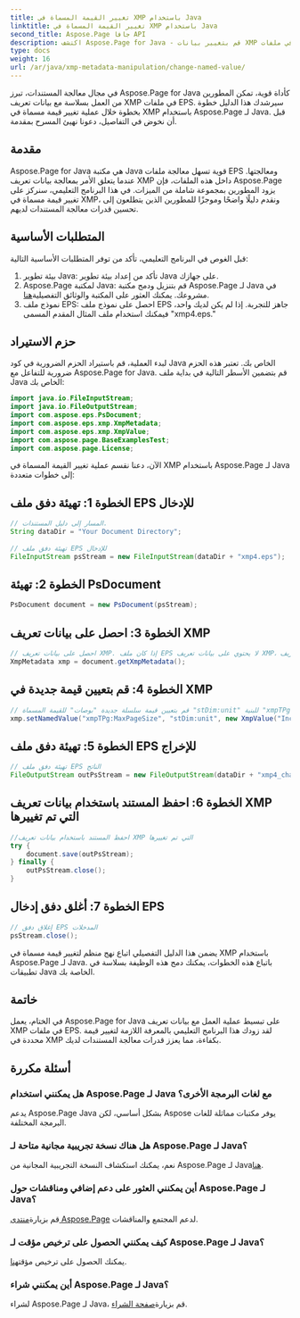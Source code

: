 ```yaml
---
title: تغيير القيمة المسماة في XMP باستخدام Java
linktitle: تغيير القيمة المسماة في XMP باستخدام Java
second_title: Aspose.Page جافا API
description: اكتشف Aspose.Page for Java - قم بتغيير بيانات XMP التعريفية في ملفات EPS بسهولة من خلال دليلنا خطوة بخطوة لمعالجة المستندات بشكل مبسط.
type: docs
weight: 16
url: /ar/java/xmp-metadata-manipulation/change-named-value/
---
```

في مجال معالجة المستندات، تبرز Aspose.Page for Java كأداة قوية، تمكن المطورين من العمل بسلاسة مع بيانات تعريف XMP في ملفات EPS. سيرشدك هذا الدليل خطوة بخطوة خلال عملية تغيير قيمة مسماة في XMP باستخدام Aspose.Page لـ Java. قبل أن نخوض في التفاصيل، دعونا نهيئ المسرح بمقدمة.
## مقدمة
Aspose.Page for Java هي مكتبة Java قوية تسهل معالجة ملفات EPS ومعالجتها. عندما يتعلق الأمر بمعالجة بيانات تعريف XMP داخل هذه الملفات، فإن Aspose.Page يزود المطورين بمجموعة شاملة من الميزات. في هذا البرنامج التعليمي، سنركز على تغيير قيمة مسماة في XMP، ونقدم دليلًا واضحًا وموجزًا للمطورين الذين يتطلعون إلى تحسين قدرات معالجة المستندات لديهم.
## المتطلبات الأساسية
قبل الغوص في البرنامج التعليمي، تأكد من توفر المتطلبات الأساسية التالية:
1. بيئة تطوير Java: تأكد من إعداد بيئة تطوير Java على جهازك.
2.  Aspose.Page لمكتبة Java: قم بتنزيل ودمج مكتبة Aspose.Page لـ Java في مشروعك. يمكنك العثور على المكتبة والوثائق التفصيلية[هنا](https://reference.aspose.com/page/java/).
3. نموذج ملف EPS: احصل على نموذج ملف EPS جاهز للتجربة. إذا لم يكن لديك واحد، فيمكنك استخدام ملف المثال المقدم المسمى "xmp4.eps."
## حزم الاستيراد
لبدء العملية، قم باستيراد الحزم الضرورية في كود Java الخاص بك. تعتبر هذه الحزم ضرورية للتفاعل مع Aspose.Page for Java. قم بتضمين الأسطر التالية في بداية ملف Java الخاص بك:
```java
import java.io.FileInputStream;
import java.io.FileOutputStream;
import com.aspose.eps.PsDocument;
import com.aspose.eps.xmp.XmpMetadata;
import com.aspose.eps.xmp.XmpValue;
import com.aspose.page.BaseExamplesTest;
import com.aspose.page.License;
```
الآن، دعنا نقسم عملية تغيير القيمة المسماة في XMP باستخدام Aspose.Page لـ Java إلى خطوات متعددة:
## الخطوة 1: تهيئة دفق ملف EPS للإدخال
```java
// المسار إلى دليل المستندات.
String dataDir = "Your Document Directory";
        
// تهيئة دفق ملف EPS للإدخال
FileInputStream psStream = new FileInputStream(dataDir + "xmp4.eps");
```
## الخطوة 2: تهيئة PsDocument
```java
PsDocument document = new PsDocument(psStream);
```
## الخطوة 3: احصل على بيانات تعريف XMP
```java
// احصل على بيانات تعريف XMP. إذا كان ملف EPS لا يحتوي على بيانات تعريف XMP، فسنحصل على ملف جديد مملوء بالقيم من تعليقات بيانات تعريف PS (%%Creator، %%CreateDate، %%Title، وما إلى ذلك)
XmpMetadata xmp = document.getXmpMetadata();
```
## الخطوة 4: قم بتعيين قيمة جديدة في XMP
```java
// قم بتعيين قيمة سلسلة جديدة "بوصات" للقيمة المسماة "stDim:unit" للبنية "xmpTPg:MaxPageSize"
xmp.setNamedValue("xmpTPg:MaxPageSize", "stDim:unit", new XmpValue("Inches"));
```
## الخطوة 5: تهيئة دفق ملف EPS للإخراج
```java
// تهيئة دفق ملف EPS الناتج
FileOutputStream outPsStream = new FileOutputStream(dataDir + "xmp4_changed.eps");
```
## الخطوة 6: احفظ المستند باستخدام بيانات تعريف XMP التي تم تغييرها
```java
//احفظ المستند باستخدام بيانات تعريف XMP التي تم تغييرها
try {			
    document.save(outPsStream);
} finally {
    outPsStream.close();
}
```
## الخطوة 7: أغلق دفق إدخال EPS
```java
// إغلاق دفق EPS المدخلات
psStream.close();
```
يضمن هذا الدليل التفصيلي اتباع نهج منظم لتغيير قيمة مسماة في XMP باستخدام Aspose.Page لـ Java. باتباع هذه الخطوات، يمكنك دمج هذه الوظيفة بسلاسة في تطبيقات Java الخاصة بك.
## خاتمة
في الختام، يعمل Aspose.Page for Java على تبسيط عملية العمل مع بيانات تعريف XMP في ملفات EPS. لقد زودك هذا البرنامج التعليمي بالمعرفة اللازمة لتغيير قيمة محددة في XMP بكفاءة، مما يعزز قدرات معالجة المستندات لديك.
## أسئلة مكررة
### هل يمكنني استخدام Aspose.Page لـ Java مع لغات البرمجة الأخرى؟
يدعم Aspose.Page Java بشكل أساسي، لكن Aspose يوفر مكتبات مماثلة للغات البرمجة المختلفة.
### هل هناك نسخة تجريبية مجانية متاحة لـ Aspose.Page لـ Java؟
 نعم، يمكنك استكشاف النسخة التجريبية المجانية من Aspose.Page لـ Java[هنا](https://releases.aspose.com/).
### أين يمكنني العثور على دعم إضافي ومناقشات حول Aspose.Page لـ Java؟
 قم بزيارة[منتدى Aspose.Page](https://forum.aspose.com/c/page/39) لدعم المجتمع والمناقشات.
### كيف يمكنني الحصول على ترخيص مؤقت لـ Aspose.Page لـ Java؟
 يمكنك الحصول على ترخيص مؤقت[هنا](https://purchase.aspose.com/temporary-license/).
### أين يمكنني شراء Aspose.Page لـ Java؟
 لشراء Aspose.Page لـ Java، قم بزيارة[صفحة الشراء](https://purchase.aspose.com/buy).